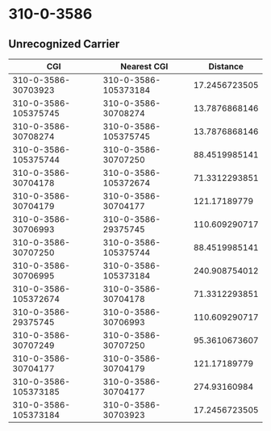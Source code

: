 # 310-0-3586
## Unrecognized Carrier


| CGI | Nearest CGI | Distance |
|-----|-------------|----------|
| 310-0-3586-30703923 | 310-0-3586-105373184 | 17.2456723505 |
| 310-0-3586-105375745 | 310-0-3586-30708274 | 13.7876868146 |
| 310-0-3586-30708274 | 310-0-3586-105375745 | 13.7876868146 |
| 310-0-3586-105375744 | 310-0-3586-30707250 | 88.4519985141 |
| 310-0-3586-30704178 | 310-0-3586-105372674 | 71.3312293851 |
| 310-0-3586-30704179 | 310-0-3586-30704177 | 121.17189779 |
| 310-0-3586-30706993 | 310-0-3586-29375745 | 110.609290717 |
| 310-0-3586-30707250 | 310-0-3586-105375744 | 88.4519985141 |
| 310-0-3586-30706995 | 310-0-3586-105373184 | 240.908754012 |
| 310-0-3586-105372674 | 310-0-3586-30704178 | 71.3312293851 |
| 310-0-3586-29375745 | 310-0-3586-30706993 | 110.609290717 |
| 310-0-3586-30707249 | 310-0-3586-30707250 | 95.3610673607 |
| 310-0-3586-30704177 | 310-0-3586-30704179 | 121.17189779 |
| 310-0-3586-105373185 | 310-0-3586-30704177 | 274.93160984 |
| 310-0-3586-105373184 | 310-0-3586-30703923 | 17.2456723505 |
